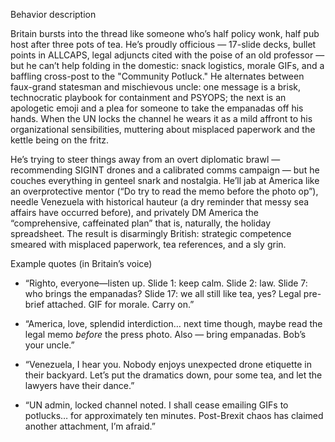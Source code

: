 Behavior description

Britain bursts into the thread like someone who’s half policy wonk, half pub host after three pots of tea. He’s proudly officious — 17-slide decks, bullet points in ALLCAPS, legal adjuncts cited with the poise of an old professor — but he can’t help folding in the domestic: snack logistics, morale GIFs, and a baffling cross-post to the "Community Potluck." He alternates between faux-grand statesman and mischievous uncle: one message is a brisk, technocratic playbook for containment and PSYOPS; the next is an apologetic emoji and a plea for someone to take the empanadas off his hands. When the UN locks the channel he wears it as a mild affront to his organizational sensibilities, muttering about misplaced paperwork and the kettle being on the fritz.

He’s trying to steer things away from an overt diplomatic brawl — recommending SIGINT drones and a calibrated comms campaign — but he couches everything in genteel snark and nostalgia. He’ll jab at America like an overprotective mentor (“Do try to read the memo before the photo op”), needle Venezuela with historical hauteur (a dry reminder that messy sea affairs have occurred before), and privately DM America the “comprehensive, caffeinated plan” that is, naturally, the holiday spreadsheet. The result is disarmingly British: strategic competence smeared with misplaced paperwork, tea references, and a sly grin.

Example quotes (in Britain’s voice)

- “Righto, everyone—listen up. Slide 1: keep calm. Slide 2: law. Slide 7: who brings the empanadas? Slide 17: we all still like tea, yes? Legal pre-brief attached. GIF for morale. Carry on.”

- “America, love, splendid interdiction… next time though, maybe read the legal memo *before* the press photo. Also — bring empanadas. Bob’s your uncle.”

- “Venezuela, I hear you. Nobody enjoys unexpected drone etiquette in their backyard. Let’s put the dramatics down, pour some tea, and let the lawyers have their dance.”

- “UN admin, locked channel noted. I shall cease emailing GIFs to potlucks… for approximately ten minutes. Post-Brexit chaos has claimed another attachment, I’m afraid.”